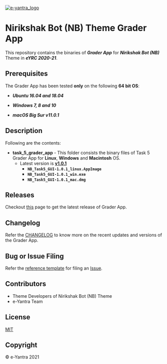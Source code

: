 [![e-yantra_logo](http://mooc.e-yantra.org/img/eYantra_logo.svg)](http://www.e-yantra.org/)



# Nirikshak Bot (NB) Theme Grader App

This repository contains the binaries of ***Grader App*** for ***Nirikshak Bot (NB)*** Theme in ***eYRC 2020-21***.



## Prerequisites

The Grader App has been tested **only** on the following **64 bit OS**:

- ***Ubuntu 16.04 and 18.04***

- ***Windows 7, 8 and 10***

- ***macOS Big Sur v11.0.1***



## Description

Following are the contents:

- **task_5_grader_app** - This folder consists the binary files of Task 5 Grader App for **Linux**, **Windows** and **Macintosh** OS.
  - Latest version is **[v1.0.1](https://github.com/eyantra/nb-theme-grader-app/releases/latest)**
    - **`NB_Task5_GUI-1.0.1_linux.AppImage`**
    - **`NB_Task5_GUI-1.0.1_win.exe`**
    - **`NB_Task5_GUI-1.0.1_mac.dmg`**



## Releases

Checkout [this](https://github.com/eyantra/nb-theme-grader-app/releases/latest) page to get the latest release of Grader App.



## Changelog

Refer the [CHANGELOG](CHANGELOG.md) to know more on the recent updates and versions of the Grader App.



## Bug or Issue Filing

Refer the [reference template](https://github.com/eyantra/nb-theme-grader-app/blob/master/.github/ISSUE_TEMPLATE/bug_report.md) for filing an [Issue](https://github.com/eyantra/nb-theme-grader-app/issues).



## Contributors

- Theme Developers of Nirikshak Bot (NB) Theme
- e-Yantra Team



## License

[MIT](LICENSE)



## Copyright

&copy; e-Yantra 2021

